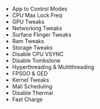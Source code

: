 - App to Control Modes
- CPU Max Lock Freq
- GPU Tweaks
- Networking Tweaks
- Surface Flinger Tweaks
- Ram Tweaks
- Storage Tweaks 
- Disable CPU VSYNC
- Disable Tombstone
- Hyperthreading & Multithreading 
- FPSGO & GED
- Kernel Tweaks
- Mali Scheduling
- Disable Thermal
- Fast Charge
